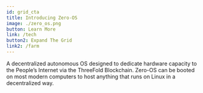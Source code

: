 ```yaml
---
id: grid_cta
title: Introducing Zero-OS 
image: ./zero_os.png
button: Learn More
link: /tech
button2: Expand The Grid
link2: /farm
---
```

A decentralized autonomous OS designed to dedicate hardware capacity to the People’s Internet via the ThreeFold Blockchain. Zero-OS can be booted on most modern computers to host anything that runs on Linux in a decentralized way.
